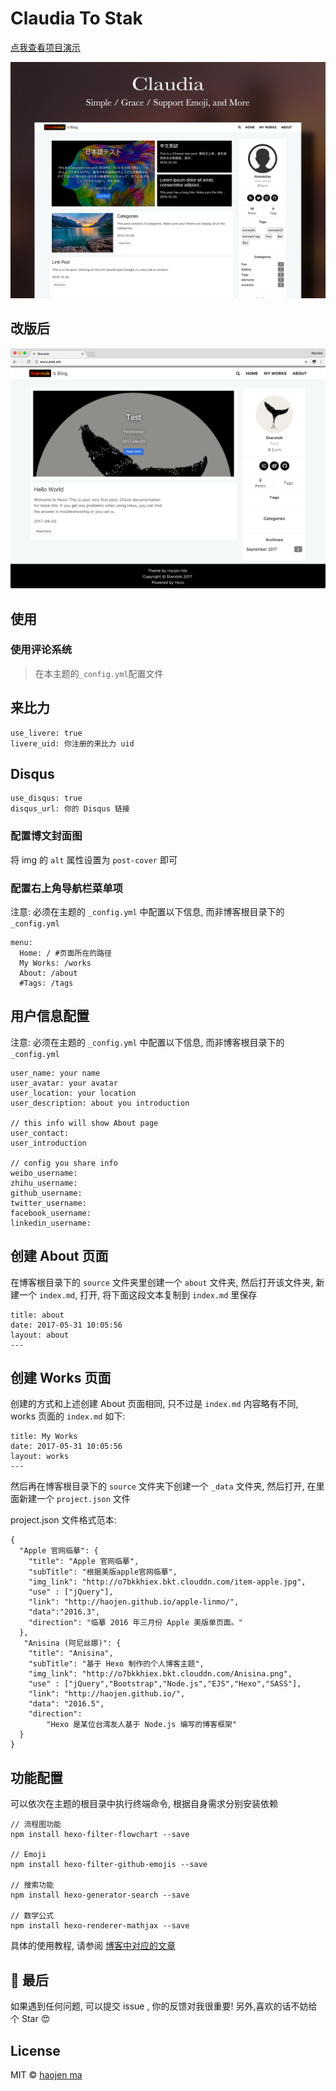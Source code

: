 # Claudia To Stak

[点我查看项目演示](https://haojen.github.io/Claudia-theme-blog/)

![cover](./screenshot/claudia-cover.png)

## 改版后
![stak](./screenshot/stak.png)


## 使用

### 使用评论系统
> 在本主题的`_config.yml`配置文件

## 来比力

	use_livere: true
	livere_uid: 你注册的来比力 uid

## Disqus

	use_disqus: true
	disqus_url: 你的 Disqus 链接

### 配置博文封面图

将 img 的 `alt` 属性设置为 `post-cover` 即可

### 配置右上角导航栏菜单项

注意: 必须在主题的 `_config.yml` 中配置以下信息, 而非博客根目录下的 `_config.yml`

    menu:
      Home: / #页面所在的路径
      My Works: /works
      About: /about
      #Tags: /tags


## 用户信息配置

注意: 必须在主题的 `_config.yml` 中配置以下信息, 而非博客根目录下的 `_config.yml`

	user_name: your name
	user_avatar: your avatar
	user_location: your location
	user_description: about you introduction
	
	// this info will show About page
	user_contact: 
	user_introduction
	
	// config you share info
	weibo_username: 
	zhihu_username: 
	github_username:
	twitter_username: 
	facebook_username:  
	linkedin_username:  
	
## 创建 About 页面
在博客根目录下的 `source` 文件夹里创建一个 `about` 文件夹, 然后打开该文件夹, 新建一个 `index.md`, 打开, 将下面这段文本复制到 `index.md` 里保存
	
	title: about
	date: 2017-05-31 10:05:56
	layout: about
	---

## 创建 Works 页面
创建的方式和上述创建 About 页面相同, 只不过是 `index.md` 内容略有不同, works 页面的 `index.md` 如下:

```
title: My Works
date: 2017-05-31 10:05:56
layout: works
---
```

然后再在博客根目录下的 `source` 文件夹下创建一个 `_data` 文件夹, 然后打开, 在里面新建一个 `project.json` 文件

project.json 文件格式范本:

	{
	  "Apple 官网临摹": {
	    "title": "Apple 官网临摹",
	    "subTitle": "根据美版apple官网临摹",
	    "img_link": "http://o7bkkhiex.bkt.clouddn.com/item-apple.jpg",
	    "use" : ["jQuery"],
	    "link": "http://haojen.github.io/apple-linmo/",
	    "data":"2016.3",
	    "direction": "临摹 2016 年三月份 Apple 美版单页面。"
	  },
	   "Anisina (阿尼丝娜)": {
	    "title": "Anisina",
	    "subTitle": "基于 Hexo 制作的个人博客主题",
	    "img_link": "http://o7bkkhiex.bkt.clouddn.com/Anisina.png",
	    "use" : ["jQuery","Bootstrap","Node.js","EJS","Hexo","SASS"],
	    "link": "http://haojen.github.io/",
	    "data": "2016.5",
	    "direction":
	        "Hexo 是某位台湾友人基于 Node.js 编写的博客框架"
	  }
	}
	
## 功能配置
可以依次在主题的根目录中执行终端命令, 根据自身需求分别安装依赖
	
	// 流程图功能
    npm install hexo-filter-flowchart --save
    
    // Emoji
    npm install hexo-filter-github-emojis --save
    
    // 搜索功能
    npm install hexo-generator-search --save
    
    // 数学公式
    npm install hexo-renderer-mathjax --save
    
具体的使用教程, 请参阅 [博客中对应的文章](https://haojen.github.io/Claudia-theme-blog/)    

## 💙 最后

如果遇到任何问题, 可以提交 issue , 你的反馈对我很重要!
另外,喜欢的话不妨给个 Star 😍

## License

MIT © [haojen ma](http://haojen.github.io)
